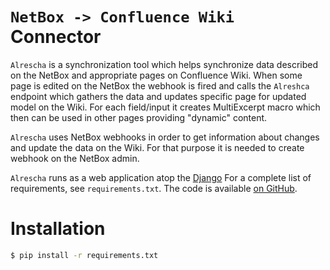 `NetBox -> Confluence Wiki` Connector
=====================================

`Alrescha` is a synchronization tool which helps synchronize data described on the NetBox and appropriate pages on
Confluence Wiki.
When some page is edited on the NetBox the webhook is fired and calls the `Alreshca` endpoint which gathers the data
 and updates specific page for updated model on the Wiki. For each field/input it creates MultiExcerpt macro
  which then can be used in other pages providing "dynamic" content.

`Alrescha` uses NetBox webhooks in order to get information about changes and update the data on the Wiki.
For that purpose it is needed to create webhook on the NetBox admin.

`Alrescha` runs as a web application atop the [Django](https://www.djangoproject.com/)
For a complete list of requirements, see `requirements.txt`. The code is available [on GitHub](https://github.com/hovodab/alrescha).


# Installation

```bash
$ pip install -r requirements.txt
```